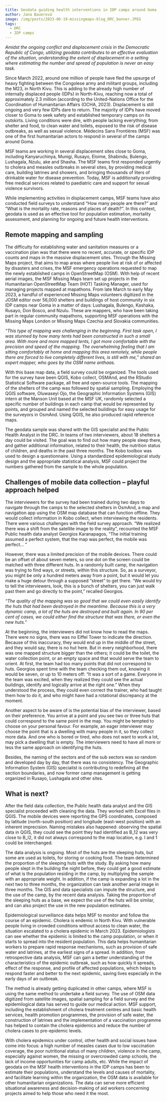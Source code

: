 ```yaml
---
title: Geodata guiding health interventions in IDP camps around Goma
author: Jana Bauerová
image: /img/posts/2023-06-19-missingmaps-blog_DRC_banner.JPEG
tags:
  - DRC
  - IDP camps
---
```


*Amidst the ongoing conflict and displacement crisis in the Democratic Republic of Congo, utilizing geodata contributes to an effective evaluation of the situation, understanding the extent of displacement in a setting where estimating the number and spread of population is never an easy task.*

Since March 2022, around one million of people have fled the upsurge of heavy fighting between the Congolese army and militant groups, including the M23, in North Kivu. This is adding to the already high number of internally displaced people (IDPs) in North-Kivu, reaching now a total of approximately 2.3 million (according to the United-Nations Office for the Coordination of Humanitarian Affairs (OCHA, 2023). Displacement is still ongoing and very few IDPs dare to return. The majority of IDPs have moved closer to Goma to seek safety and established temporary camps on its outskirts. Living conditions were dire, with people lacking everything; from shelter and food, to clean water and toilets, exposed to the risk of disease outbreaks, as well as sexual violence. Médecins Sans Frontières (MSF) was one of the first humanitarian actors to respond in several of the camps around Goma.

MSF teams are working in several displacement sites close to Goma, including Kanyaruchinya, Munigi, Rusayo, Eloime, Shabindu, Bulengo, Lushagala, Nzulu, ake and Shasha. The MSF teams first responded urgently to cholera and measles outbreaks in several sites, by providing medical care, building latrines and showers, and bringing thousands of liters of drinkable water for disease prevention. Today, MSF is additionally providing free medical services related to paediatric care and support for sexual violence survivors.

While implementing activities in displacement camps, MSF teams have also conducted field surveys to understand “How many people are there?” and “What is the mortality rate, reasons and places of death?”. In this context, geodata is used as an effective tool for population estimation, mortality assessment, and planning for ongoing and future health interventions.

## Remote mapping and sampling

The difficulty for establishing water and sanitation measures or a vaccination plan was that there were no recent, accurate, or specific IDP counts and maps in the massive displacement sites. Through the Missing Maps project, that aims to map areas where people live at risk of or affected by disasters and crises, the MSF emergency operations requested to map the newly established camps in OpenStreetMap (OSM). With help of recent aerial images, the MSF Missing Maps team set up projects in the Humanitarian OpenStreetMap Team (HOT) Tasking Manager, used for managing projects mapped at mapathons. From late March to early May 2023, a handful of experienced Missing Maps volunteers digitized in the JOSM editor over 56,000 shelters and buildings of host community in six IDP camps near Goma in a matter of days: Lushagala, Bulengo, Kashaka, Rusayo, Don Bosco, and Nzulu. These are mappers, who have been taking part in regular community mapathons, supporting MSF operations with the Missing Maps London or Missing Maps Czechia and Slovakia communities.

*“This type of mapping was challenging in the beginning. First task open, I was stunned by how many tents had been constructed in such a small area. With more and more mapped tents, I got more comfortable with the precision and speed of the mapping. The overwhelming feeling that I am sitting comfortably at home and mapping this area remotely, while people there are forced to live completely different lives, is still with me,” shared an expert mapper, who goes by the OSM name anthaas.*

With this base map data, a field survey could be organized. The tools used for the survey have been QGIS, Kobo collect, OSMAnd, and the RStudio Statistical Software package, all free and open-source tools. The mapping of the shelters of the camp was followed by spatial sampling. Employing the QGIS software, Oluwaseyi Ojo, the Geographic Information Systems (GIS) intern at the Manson Unit based at the MSF UK, randomly selected a specific number of buildings in each camp that would be represented by points, and grouped and named the selected buildings for easy usage for the surveyors in OsmAnd. Using QGIS, he also produced rapid reference maps.

The geodata sample was shared with the GIS specialist and the Public Health Analyst in the DRC. In teams of two interviewers, about 18 shelters a day could be visited. The goal was to find out how many people sleep there, and gather additional information, related to their health, the nutrition status of children, and deaths in the past three months. The Kobo toolbox was used to design a questionnaire. Using a standardized epidemiological study design and the appropriate statistical analysis, MSF could project the numbers gathered from the sample to the whole population.

## Challenges of mobile data collection – playful approach helped

The interviewers for the survey had been trained during two days to navigate through the camps to the selected shelters in OsmAnd, a map and navigation app using the OSM map database that can function offline. They would collect information in Kobo collect, when interviewing the residents. There were various challenges with the field survey approach. “We realized there was a shift from the satellite image to the reality”, recounted the MSF Public health data analyst Georgios Karanapagos, “The initial training assumed a perfect system, that the map was perfect, the mobile was perfect… ”

However, there was a limited precision of the mobile devices. There could be an offset of about seven meters, so one dot on the screen could be matched with three different huts. In a randomly built camp, the navigation was trying to find ways, or streets, within this structure. So, as a surveyor, you might be only a hundred meters away from a point, but it would let you make a huge detour through a supposed “street” to get there. “We would try to tell the interviewers, look, this is a bunch of shelters, you can just walk past them and go directly to the point,” recalled Georgios.

*“The quality of the mapping was so good that we could even easily identify the huts that had been destroyed in the meantime. Because this is a very dynamic camp, a lot of the huts are destroyed and built again. In 90 per cent of cases, we could either find the structure that was there, or even the new huts.”*

At the beginning, the interviewers did not know how to read the maps. There were no signs, there was no Eiffel Tower to indicate the direction. Because of this inaccuracy, they would end up in the middle of the street, and they would say, there is no hut here. But in every neighborhood, there was one mapped structure bigger than the others; it could be the toilet, the water collection point, or an empty space and that would serve the team to orient. At first, the team had too many points that did not correspond to huts. Georgios spent time with the team checking them out, knowing it would be seven, or up to 10 meters off: “It was a sort of a game. Everyone in the team was excited, when they realized they could see the actual buildings, identify and logically arrive at the right one.” When they understood the process, they could even correct the trainer, who had taught them how to do it, and who might have had a rotational discrepancy at the moment.

Another aspect to be aware of is the potential bias of the interviewer, based on their preference. You arrive at a point and you see two or three huts that could correspond to the same point in the map. You might be tempted to choose on your personal favour. For example, an eager interviewer may choose the point that is a dwelling with many people in it, so they collect more data. And one who is bored or tired, who does not want to work a lot, may pick a dwelling that is empty. The interviewers need to have all more or less the same approach on identifying the huts.

Besides, the naming of the sectors and of the sub sectors was so random and developed day by day, that there was no consistency. The Geographic Information System (GIS) specialist is contributing to redefining all the section boundaries, and now former camp management is getting organized in Rusayo, Lushagala and other sites.

## What is next?

After the field data collection, the Public health data analyst and the GIS specialist proceeded with cleaning the data. They worked with Excel files in QGIS. The mobile devices were reporting the GPS coordinates, composed by latitude (north-south position) and longitude (east-west position) with an inherent imprecision. Naming mistakes also happened: observing the spatial data in QGIS, they could see the point they had identified as B_12 was very close to B_I2, it did not always correspond to the map location, e.g. I and 1 could be interchanged.

The data analysis is ongoing. Most of the huts are the sleeping huts, but some are used as toilets, for storing or cooking food. The team determined the proportion of the sleeping huts with the study. By asking how many people slept in the building the night before, they could get a good estimate of what is the population residing in the camp, by multiplying the sample with an appropriate weight. In addition, if the camp is expanding a lot in the next two to three months, the organization can task another aerial image in three months. The GIS and data specialists can impute the structure, and the use of the camp, by the recent data analysis. Taking the proportion of the sleeping huts as a base, we expect the use of the huts will be similar, and can also project the use in the new population estimates.

Epidemiological surveillance data helps MSF to monitor and follow the course of an epidemic. Cholera is endemic in North Kivu. With vulnerable people living in crowded conditions without access to clean water, the situation escalated to a cholera epidemic in March 2023. Epidemiologists can see whether the epidemic is limited to the camp population, or when it starts to spread into the resident population. This data helps humanitarian workers to prepare rapid response mechanisms, such as provision of safe water and latrines, at the earliest signs of a spread. In addition, from retrospective data analysis, MSF can gain a better understanding of the characteristics of the epidemic outbreak, such as how quickly it spreads, effect of the response, and profile of affected populations, which helps to respond faster and better to the next epidemic, saving lives especially in the early days of an outbreak.

The method is already getting duplicated in other camps, where MSF is using the same method to undertake a field survey. The use of OSM data digitized from satellite images, spatial sampling for a field survey and the epidemilogical data has served to guide our medical action. MSF support, including the establishment of cholera treatment centres and basic health services, health promotion programmes, the provision of safe water, the construction of latrines and the implementation of a vaccination programme has helped to contain the cholera epidemics and reduce the number of cholera cases to pre-epidemic levels.

With cholera epidemics under control, other health and social issues have come into focus: a high number of measles cases due to low vaccination coverage, the poor nutritional status of many children, violence in the camp, especially against women, the missing or overcrowded camp schools, the lack of income opportunities for camp adults, etc. While the impact of geodata on the MSF health interventions in the IDP camps has been to estimate their populations, understand the levels and causes of mortality, and facilitate learning within the organization, the OSM data is available for other humanitarian organizations. The data can serve more efficient situational awareness and decision-making of aid workers concerning projects aimed to help those who need it the most.